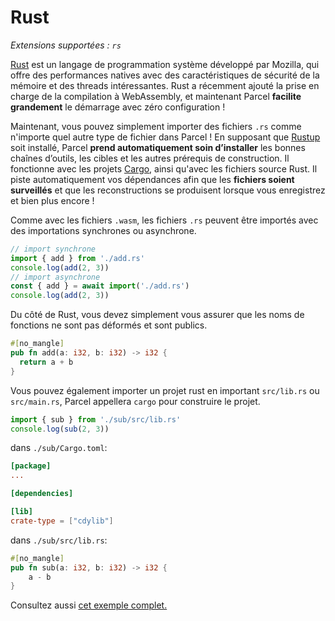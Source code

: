 # Rust

_Extensions supportées : `rs`_

[Rust](https://www.rust-lang.org) est un langage de programmation système développé par Mozilla, qui offre des performances natives avec des caractéristiques de sécurité de la mémoire et des threads intéressantes. Rust a récemment ajouté la prise en charge de la compilation à WebAssembly, et maintenant Parcel **facilite grandement** le démarrage avec zéro configuration !

Maintenant, vous pouvez simplement importer des fichiers `.rs` comme n'importe quel autre type de fichier dans Parcel ! En supposant que [Rustup](https://rustup.rs) soit installé, Parcel **prend automatiquement soin d’installer** les bonnes chaînes d’outils, les cibles et les autres prérequis de construction. Il fonctionne avec les projets [Cargo](https://github.com/rust-lang/cargo), ainsi qu'avec les fichiers source Rust. Il piste automatiquement vos dépendances afin que les **fichiers soient surveillés** et que les reconstructions se produisent lorsque vous enregistrez et bien plus encore !

Comme avec les fichiers `.wasm`, les fichiers `.rs` peuvent être importés avec des importations synchrones ou asynchrone.

```js
// import synchrone
import { add } from './add.rs'
console.log(add(2, 3))
// import asynchrone
const { add } = await import('./add.rs')
console.log(add(2, 3))
```

Du côté de Rust, vous devez simplement vous assurer que les noms de fonctions ne sont pas déformés et sont publics.

```rs
#[no_mangle]
pub fn add(a: i32, b: i32) -> i32 {
  return a + b
}
```

Vous pouvez également importer un projet rust en important `src/lib.rs` ou `src/main.rs`, Parcel appellera `cargo` pour construire le projet.

```js
import { sub } from './sub/src/lib.rs'
console.log(sub(2, 3))
```

dans `./sub/Cargo.toml`:

```toml
[package]
...

[dependencies]

[lib]
crate-type = ["cdylib"]
```

dans `./sub/src/lib.rs`:

```rust
#[no_mangle]
pub fn sub(a: i32, b: i32) -> i32 {
    a - b
}
```

Consultez aussi [cet exemple complet.](https://github.com/parcel-bundler/examples/tree/master/rust-cargo)
